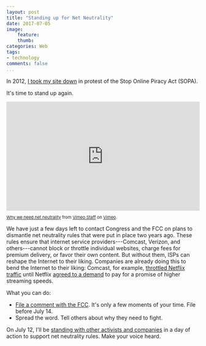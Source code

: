 ```yaml
---
layout: post
title: "Standing up for Net Neutrality"
date: 2017-07-05 
image: 
    feature:
    thumb: 
categories: Web
tags:
- technology 
comments: false
...
```


In 2012, [I took my site down](https://jasonheppler.org/2012/01/18/standing_against_sopa/) in protest of the Stop Online Piracy Act (SOPA). 

It's time to stand up again. 

<div class="vimeo-space" style="padding:56.25% 0 0 0;position:relative;"><iframe src="https://player.vimeo.com/video/222706185?title=0&byline=0&portrait=0" style="position:absolute;top:0;left:0;width:100%;height:100%;" frameborder="0" webkitallowfullscreen mozallowfullscreen allowfullscreen></iframe></div><script src="https://player.vimeo.com/api/player.js"></script>
<p style="font-size: 11px;"><a href="https://vimeo.com/222706185">Why we need net neutrality</a> from <a href="https://vimeo.com/staff">Vimeo Staff</a> on <a href="https://vimeo.com">Vimeo</a>.</p>

We have just a few days left to contact Congress and the FCC on plans to dismantle net neutrality rules that were put in place two years ago. These rules ensure that internet service providers---Comcast, Verizon, and others---cannot block or throttle individual websites, charge fees for premium delivery, or favor their own content. But without them, ISPs can reshape the Internet to their liking. Companies are already doing this to bend the Internet to their liking: Comcast, for example, [throttled Netflix traffic](http://mattvukas.com/2014/02/10/comcast-definitely-throttling-netflix-infuriating/) until Netflix [agreed to a demand](https://www.wsj.com/articles/netflix-agrees-to-pay-comcast-to-improve-its-streaming-1393175346) to pay for a promise of higher streaming speeds. 

What you can do:

- [File a comment with the FCC](https://www.battleforthenet.com/). It's only a few moments of your time. File before July 14.
- Spread the word. Tell others about why they need to fight.

On July 12, I'll be [standing with other activists and companies](https://www.battleforthenet.com/) in a day of action to support net neutrality rules. Make your voice heard. 